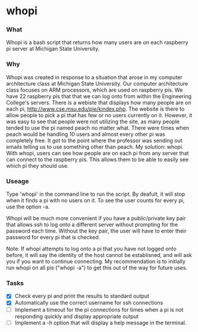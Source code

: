# whopi #

### What ###

Whopi is a bash script that returns how many users are on each raspberry pi server at Michigan State University.

### Why ###

Whopi was created in response to a situation that arose in my computer architecture class at Michigan State University.  Our computer architecture class focuses on ARM processors, which are used on raspberry pis. We have 22 raspberry pis that that we can log onto from within the Engineering College's servers.  There is a webiste that displays how many people are on each pi, <http://www.cse.msu.edu/pie/kindex.php>. The website is there to allow people to pick a pi that has few or no users currently on it.  However, it was easy to see that people were not utilizing the site, as many people tended to use the pi named peach no matter what.  There were times when peach would be handling 10 users and almost every other pi was completely free.  It got to the point where the professor was sending out emails telling us to use something other than peach.  My solution: whopi.  With whopi, users can see how people are on each pi from any server that can connect to the raspberry pis.  This allows them to be able to easily see which pi they should use.

### Useage ###

Type 'whopi' in the command line to run the script.  By deafult, it will stop when it finds a pi with no users on it.  To see the user counts for every pi, use the option -a.

Whopi will be much more convenient if you have a public/private key pair that allows ssh to log onto a different server without prompting for the password each time.  Without the key pair, the user will have to enter their password for every pi that is checked.

Note: If whopi attempts to log onto a pi that you have not logged onto before, it will say the identity of the host cannot be establisned, and will ask you if you want to continue connecting.  My recommendation is to initially run whopi on all pis ("whopi -a") to get this out of the way for future uses.  

### Tasks ###

 - [x] Check every pi and print the results to standard output
 - [x] Automatically use the correct username for ssh connections
 - [ ] Implement a timeout for the pi connections for times when a pi is not responding quickly and display appropriate output
 - [ ] Implement a -h option that will display a help message in the terminal.  

